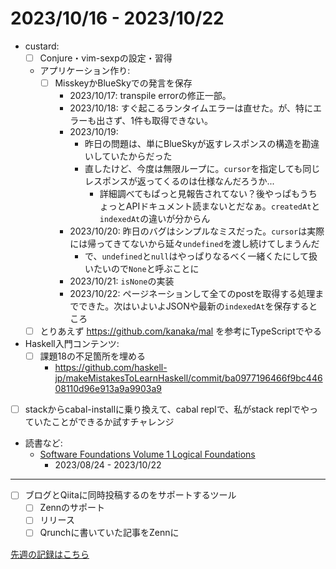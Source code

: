 # 2023/10/16 - 2023/10/22

- custard:
    - [ ] Conjure・vim-sexpの設定・習得
    - アプリケーション作り:
        - [ ] MisskeyかBlueSkyでの発言を保存
            - 2023/10/17: transpile errorの修正一部。
            - 2023/10/18: すぐ起こるランタイムエラーは直せた。が、特にエラーも出さず、1件も取得できない。
            - 2023/10/19:
                - 昨日の問題は、単にBlueSkyが返すレスポンスの構造を勘違いしていたからだった
                - 直したけど、今度は無限ループに。`cursor`を指定しても同じレスポンスが返ってくるのは仕様なんだろうか...
                    - 詳細調べてもぱっと見報告されてない？後やっぱもうちょっとAPIドキュメント読まないとだなぁ。`createdAt`と`indexedAt`の違いが分からん
            - 2023/10/20: 昨日のバグはシンプルなミスだった。`cursor`は実際には帰ってきてないから延々`undefined`を渡し続けてしまうんだ
                - で、`undefined`と`null`はやっぱりなるべく一緒くたにして扱いたいので`None`と呼ぶことに
            - 2023/10/21: `isNone`の実装
            - 2023/10/22: ページネーションして全てのpostを取得する処理までできた。次はいよいよJSONや最新の`indexedAt`を保存するところ
    - [ ] とりあえず <https://github.com/kanaka/mal> を参考にTypeScriptでやる
- Haskell入門コンテンツ:
    - [ ] 課題18の不足箇所を埋める
        - <https://github.com/haskell-jp/makeMistakesToLearnHaskell/commit/ba0977196466f9bc44608110d96e913a9a9903a9>
- [ ] stackからcabal-installに乗り換えて、cabal replで、私がstack replでやっていたことができるか試すチャレンジ
- 読書など:
    - [Software Foundations Volume 1 Logical Foundations](https://softwarefoundations.cis.upenn.edu/lf-current/index.html)
        - 2023/08/24 - 2023/10/22

------

- [ ] ブログとQiitaに同時投稿するのをサポートするツール
    - [ ] Zennのサポート
    - [ ] リリース
    - [ ] Qrunchに書いていた記事をZennに

[先週の記録はこちら](https://github.com/igrep/daily-commits/blob/47266ebc6b629e9a24dfaa6101a21077bc07bb6b/yesterday.md)
